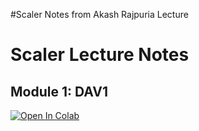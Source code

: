 #Scaler Notes from Akash Rajpuria Lecture

# Scaler Lecture Notes

## Module 1: DAV1
[![Open In Colab](https://colab.research.google.com/assets/colab-badge.svg)](https://colab.research.google.com/github/venkateswaran-online/Scaler-Lecture-Notes/blob/main/DAV/AR_DAV1_Numpy.ipynb)

